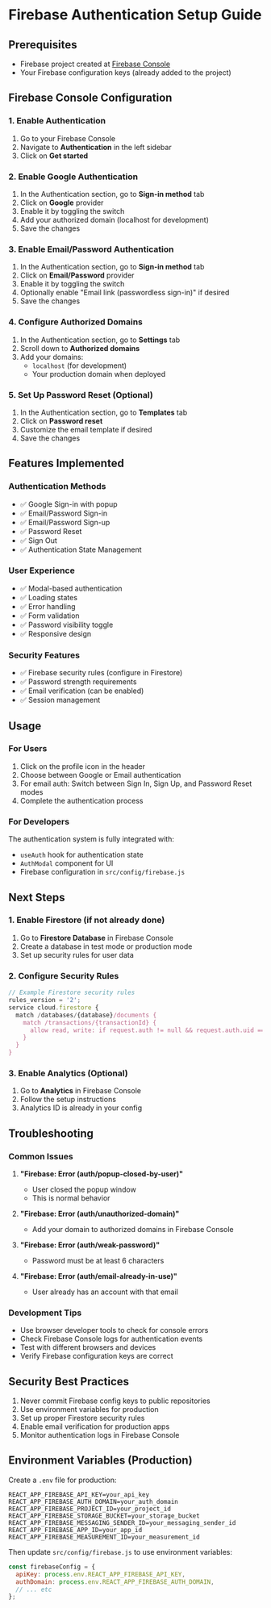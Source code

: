 # Firebase Authentication Setup Guide

## Prerequisites
- Firebase project created at [Firebase Console](https://console.firebase.google.com/)
- Your Firebase configuration keys (already added to the project)

## Firebase Console Configuration

### 1. Enable Authentication
1. Go to your Firebase Console
2. Navigate to **Authentication** in the left sidebar
3. Click on **Get started**

### 2. Enable Google Authentication
1. In the Authentication section, go to **Sign-in method** tab
2. Click on **Google** provider
3. Enable it by toggling the switch
4. Add your authorized domain (localhost for development)
5. Save the changes

### 3. Enable Email/Password Authentication
1. In the Authentication section, go to **Sign-in method** tab
2. Click on **Email/Password** provider
3. Enable it by toggling the switch
4. Optionally enable "Email link (passwordless sign-in)" if desired
5. Save the changes

### 4. Configure Authorized Domains
1. In the Authentication section, go to **Settings** tab
2. Scroll down to **Authorized domains**
3. Add your domains:
   - `localhost` (for development)
   - Your production domain when deployed

### 5. Set Up Password Reset (Optional)
1. In the Authentication section, go to **Templates** tab
2. Click on **Password reset**
3. Customize the email template if desired
4. Save the changes

## Features Implemented

### Authentication Methods
- ✅ Google Sign-in with popup
- ✅ Email/Password Sign-in
- ✅ Email/Password Sign-up
- ✅ Password Reset
- ✅ Sign Out
- ✅ Authentication State Management

### User Experience
- ✅ Modal-based authentication
- ✅ Loading states
- ✅ Error handling
- ✅ Form validation
- ✅ Password visibility toggle
- ✅ Responsive design

### Security Features
- ✅ Firebase security rules (configure in Firestore)
- ✅ Password strength requirements
- ✅ Email verification (can be enabled)
- ✅ Session management

## Usage

### For Users
1. Click on the profile icon in the header
2. Choose between Google or Email authentication
3. For email auth: Switch between Sign In, Sign Up, and Password Reset modes
4. Complete the authentication process

### For Developers
The authentication system is fully integrated with:
- `useAuth` hook for authentication state
- `AuthModal` component for UI
- Firebase configuration in `src/config/firebase.js`

## Next Steps

### 1. Enable Firestore (if not already done)
1. Go to **Firestore Database** in Firebase Console
2. Create a database in test mode or production mode
3. Set up security rules for user data

### 2. Configure Security Rules
```javascript
// Example Firestore security rules
rules_version = '2';
service cloud.firestore {
  match /databases/{database}/documents {
    match /transactions/{transactionId} {
      allow read, write: if request.auth != null && request.auth.uid == resource.data.userId;
    }
  }
}
```

### 3. Enable Analytics (Optional)
1. Go to **Analytics** in Firebase Console
2. Follow the setup instructions
3. Analytics ID is already in your config

## Troubleshooting

### Common Issues
1. **"Firebase: Error (auth/popup-closed-by-user)"**
   - User closed the popup window
   - This is normal behavior

2. **"Firebase: Error (auth/unauthorized-domain)"**
   - Add your domain to authorized domains in Firebase Console

3. **"Firebase: Error (auth/weak-password)"**
   - Password must be at least 6 characters

4. **"Firebase: Error (auth/email-already-in-use)"**
   - User already has an account with that email

### Development Tips
- Use browser developer tools to check for console errors
- Check Firebase Console logs for authentication events
- Test with different browsers and devices
- Verify Firebase configuration keys are correct

## Security Best Practices
1. Never commit Firebase config keys to public repositories
2. Use environment variables for production
3. Set up proper Firestore security rules
4. Enable email verification for production apps
5. Monitor authentication logs in Firebase Console

## Environment Variables (Production)
Create a `.env` file for production:
```
REACT_APP_FIREBASE_API_KEY=your_api_key
REACT_APP_FIREBASE_AUTH_DOMAIN=your_auth_domain
REACT_APP_FIREBASE_PROJECT_ID=your_project_id
REACT_APP_FIREBASE_STORAGE_BUCKET=your_storage_bucket
REACT_APP_FIREBASE_MESSAGING_SENDER_ID=your_messaging_sender_id
REACT_APP_FIREBASE_APP_ID=your_app_id
REACT_APP_FIREBASE_MEASUREMENT_ID=your_measurement_id
```

Then update `src/config/firebase.js` to use environment variables:
```javascript
const firebaseConfig = {
  apiKey: process.env.REACT_APP_FIREBASE_API_KEY,
  authDomain: process.env.REACT_APP_FIREBASE_AUTH_DOMAIN,
  // ... etc
};
```
